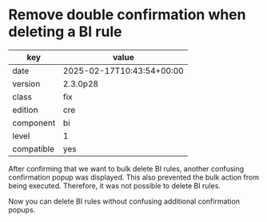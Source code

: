 [//]: # (werk v2)
# Remove double confirmation when deleting a BI rule

key        | value
---------- | ---
date       | 2025-02-17T10:43:54+00:00
version    | 2.3.0p28
class      | fix
edition    | cre
component  | bi
level      | 1
compatible | yes

After confirming that we want to bulk delete BI rules, another confusing confirmation popup was displayed.
This also prevented the bulk action from being executed. Therefore, it was not possible to delete BI rules.

Now you can delete BI rules without confusing additional confirmation popups.

